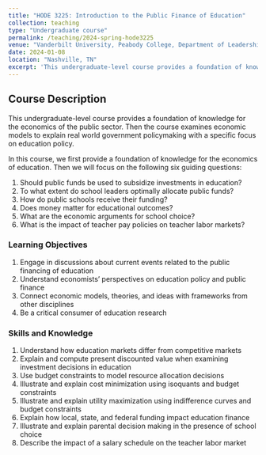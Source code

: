 ```yaml
---
title: "HODE 3225: Introduction to the Public Finance of Education"
collection: teaching
type: "Undergraduate course"
permalink: /teaching/2024-spring-hode3225
venue: "Vanderbilt University, Peabody College, Department of Leadership Policy and Organizations"
date: 2024-01-08
location: "Nashville, TN"
excerpt: 'This undergraduate-level course provides a foundation of knowledge for the economics of the public sector. Then the course examines economic models to explain real world government policymaking with a specific focus on education policy.'
---
```


## Course Description

This undergraduate-level course provides a foundation of knowledge for the economics of the public sector. Then the course examines economic models to explain real world government policymaking with a specific focus on education policy.

In this course, we first provide a foundation of knowledge for the economics of education. Then
we will focus on the following six guiding questions:
1. Should public funds be used to subsidize investments in education?
2. To what extent do school leaders optimally allocate public funds?
3. How do public schools receive their funding?
4. Does money matter for educational outcomes?
5. What are the economic arguments for school choice?
6. What is the impact of teacher pay policies on teacher labor markets?

### Learning Objectives
1. Engage in discussions about current events related to the public financing of education
2. Understand economists’ perspectives on education policy and public finance
3. Connect economic models, theories, and ideas with frameworks from other disciplines
4. Be a critical consumer of education research

### Skills and Knowledge
1. Understand how education markets differ from competitive markets
2. Explain and compute present discounted value when examining investment decisions in
education
3. Use budget constraints to model resource allocation decisions
4. Illustrate and explain cost minimization using isoquants and budget constraints
5. Illustrate and explain utility maximization using indifference curves and budget constraints
6. Explain how local, state, and federal funding impact education finance
7. Illustrate and explain parental decision making in the presence of school choice
8. Describe the impact of a salary schedule on the teacher labor market
